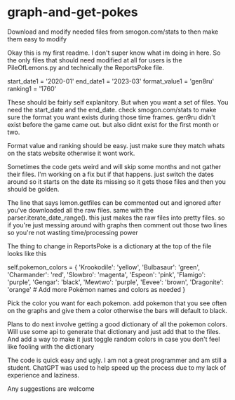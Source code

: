 # graph-and-get-pokes
Download and modify needed files from smogon.com/stats to then make them easy to modify


Okay this is my first readme. I don't super know what im doing in here.
So the only files that should need modified at all for users is the PileOfLemons.py and technically the ReportsPoke file. 

start_date1 = '2020-01'
end_date1 = '2023-03'
format_value1 = 'gen8ru'
ranking1 = '1760'

These should be fairly self explanitory. But when you want a set of files. You need the start_date and the end_date. check smogon.com/stats to make sure the format you want exists during those time frames. gen9ru didn't exist before the game came out. but also didnt exist for the first month or two.

Format value and ranking should be easy. just make sure they match whats on the stats website otherwise it wont work.

Sometimes the code gets weird and will skip some months and not gather their files. I'm working on a fix but if that happens. just switch the dates around so it starts on the date its missing so it gets those files and then you should be golden.

The line that says lemon.getfiles can be commented out and ignored after you've downloaded all the raw files.
same with the    parser.iterate_date_range(). this just makes the raw files into pretty files.
so if you're just messing around with graphs then comment out those two lines so you're not wasting time/processing power

The thing to change in ReportsPoke is a dictionary at the top of the file looks like this

self.pokemon_colors = {
            'Krookodile': 'yellow',
            'Bulbasaur': 'green',
            'Charmander': 'red',
            'Slowbro': 'magenta',
            'Espeon': 'pink',
            'Flamigo': 'purple',
            'Gengar': 'black',
            'Mewtwo': 'purple',
            'Eevee': 'brown',
            'Dragonite': 'orange'
            # Add more Pokémon names and colors as needed
        }

Pick the color you want for each pokemon. add pokemon that you see often on the graphs and give them a color otherwise the bars will default to black. 


Plans to do next involve getting a good dictionary of all the pokemon colors. Will use some api to generate that dictionary and just add that to the files.
And add a way to make it just toggle random colors in case you don't feel like fooling with the dictionary

The code is quick easy and ugly. I am not a great programmer and am still a student. ChatGPT was used to help speed up the process due to my lack of experience and laziness.

Any suggestions are welcome
